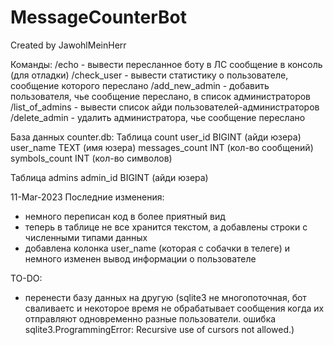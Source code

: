 # MessageCounterBot

Created by JawohlMeinHerr

Команды:
/echo - вывести пересланное боту в ЛС сообщение в консоль (для отладки)
/check_user - вывести статистику о пользователе, сообщение которого переслано
/add_new_admin - добавить пользователя, чье сообщение переслано, в список администраторов
/list_of_admins - вывести список айди пользователей-администраторов
/delete_admin - удалить администратора, чье сообщение переслано

База данных counter.db:
Таблица count
user_id BIGINT (айди юзера)
user_name TEXT (имя юзера)
messages_count INT (кол-во сообщений)
symbols_count INT (кол-во символов)

Таблица admins
admin_id BIGINT (айди юзера)

11-Mar-2023 
Последние изменения:
- немного переписан код в более приятный вид
- теперь в таблице не все хранится текстом, а добавлены строки с численными типами данных
- добавлена колонка user_name (которая с собачки в телеге) и немного изменен вывод информации о пользователе

TO-DO:
- перенести базу данных на другую (sqlite3 не многопоточная, бот сваливаетс и некоторое время не обрабатывает сообщения когда их отправляют одновременно разные пользователи. ошибка sqlite3.ProgrammingError: Recursive use of cursors not allowed.)
